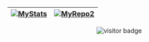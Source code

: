 <!-- 
# Useful links for visitors:
- GH Stats: https://github.com/anuraghazra/github-readme-stats 
-->

|[![MyStats][1]][2]|[![MyRepo2][3]][4]|
|:-----------------|:-----------------|

<p align="center">
 <img src="https://visitor-badge.glitch.me/badge?page_id=Apocryphon-X" alt="visitor badge"/>
</p>

[1]: https://github-readme-stats.vercel.app/api?username=Apocryphon-X&count_private=true&show_icons=true
[2]: https://github.com/Apocryphon-X

[3]: https://github-readme-stats.vercel.app/api/pin/?username=Apocryphon-X&repo=omegaup-cli&show_owner=true
[4]: https://github.com/Apocryphon-X/omegaup-cli
